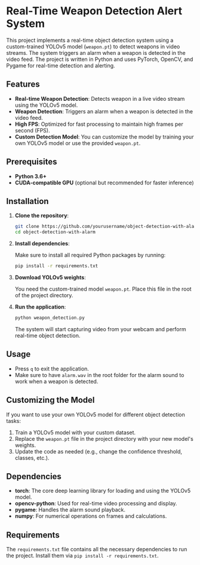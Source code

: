 # Real-Time  Weapon Detection Alert System

This project implements a real-time object detection system using a custom-trained YOLOv5 model (`weapon.pt`) to detect weapons in video streams. The system triggers an alarm when a weapon is detected in the video feed. The project is written in Python and uses PyTorch, OpenCV, and Pygame for real-time detection and alerting.

## Features

- **Real-time Weapon Detection**: Detects weapon in a live video stream using the YOLOv5 model.
- **Weapon Detection**: Triggers an alarm when a weapon is detected in the video feed.
- **High FPS**: Optimized for fast processing to maintain high frames per second (FPS).
- **Custom Detection Model**: You can customize the model by training your own YOLOv5 model or use the provided `weapon.pt`.

## Prerequisites

- **Python 3.6+**
- **CUDA-compatible GPU** (optional but recommended for faster inference)
  
## Installation

1. **Clone the repository**:

    ```bash
    git clone https://github.com/yourusername/object-detection-with-alarm.git
    cd object-detection-with-alarm
    ```

2. **Install dependencies**:

    Make sure to install all required Python packages by running:

    ```bash
    pip install -r requirements.txt
    ```

3. **Download YOLOv5 weights**:
   
   You need the custom-trained model `weapon.pt`. Place this file in the root of the project directory.
   
4. **Run the application**:

    ```bash
    python weapon_detection.py
    ```

    The system will start capturing video from your webcam and perform real-time object detection.

## Usage

- Press `q` to exit the application.
- Make sure to have `alarm.wav` in the root folder for the alarm sound to work when a weapon is detected.

## Customizing the Model

If you want to use your own YOLOv5 model for different object detection tasks:

1. Train a YOLOv5 model with your custom dataset.
2. Replace the `weapon.pt` file in the project directory with your new model's weights.
3. Update the code as needed (e.g., change the confidence threshold, classes, etc.).

## Dependencies

- **torch**: The core deep learning library for loading and using the YOLOv5 model.
- **opencv-python**: Used for real-time video processing and display.
- **pygame**: Handles the alarm sound playback.
- **numpy**: For numerical operations on frames and calculations.

## Requirements

The `requirements.txt` file contains all the necessary dependencies to run the project. Install them via `pip install -r requirements.txt`.


